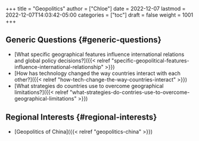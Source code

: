 +++
title = "Geopolitics"
author = ["Chloe"]
date = 2022-12-07
lastmod = 2022-12-07T14:03:42-05:00
categories = ["toc"]
draft = false
weight = 1001
+++

## Generic Questions {#generic-questions}

-   [What specific
    geographical features influence international relations and global
    policy decisions?]({{< relref "specific-geopolitical-features-influence-international-relationship" >}})
-   [How has technology changed the way countries interact with each
    other?]({{< relref "how-tech-change-the-way-countries-interact" >}})
-   [What strategies do countries use to overcome geographical limitations?]({{< relref "what-strategies-do-contries-use-to-overcome-geographical-limitations" >}})


## Regional Interests {#regional-interests}

-   [Geopolitics of China]({{< relref "geopolitics-china" >}})
